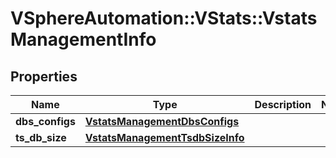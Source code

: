 # VSphereAutomation::VStats::VstatsManagementInfo

## Properties
Name | Type | Description | Notes
------------ | ------------- | ------------- | -------------
**dbs_configs** | [**VstatsManagementDbsConfigs**](VstatsManagementDbsConfigs.md) |  | 
**ts_db_size** | [**VstatsManagementTsdbSizeInfo**](VstatsManagementTsdbSizeInfo.md) |  | 


